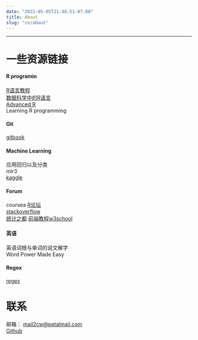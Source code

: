 ```yaml
---
date: "2022-05-05T21:48:51-07:00"
title: About
slug: "cn/about"
---
```

***
# 一些资源链接

#### R programin

[R语言教程](https://www.math.pku.edu.cn/teachers/lidf/)   
[数据科学中的R语言](https://bookdown.org/wangminjie/R4DS/)  
[Advanced R](https://adv-r.hadley.nz/)  
Learning R programming

#### Git

[gitbook](https://git-scm.com/book/zh/v2)

#### Machine Learning

应用回归以及分类  
mlr3  
[kaggle](https://www.kaggle.com/)

#### Forum

coursea
[R论坛](https://www.r-bloggers.com/)  
[stackoverflow](https://stackoverflow.com/)  
[统计之都](https://cosx.org/) 
[前端教程w3school](https://www.w3school.com.cn/h.asp)

#### 英语

英语词根与单词的说文解字  
Word Power Made Easy

#### Regex

[regex](https://deerchao.cn/tutorials/regex/regex.htm)

# 联系

邮箱： mail2cw@petalmail.com  
[Github](https://github.com/snowGlint)
